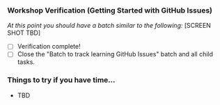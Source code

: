 ### Workshop Verification (Getting Started with GitHub Issues)

_At this point you should have a batch similar to the following:_
[SCREEN SHOT TBD]

- [ ] Verification complete!
- [ ] Close the "Batch to track learning GitHub Issues" batch and all child tasks.

### Things to try if you have time...
- TBD